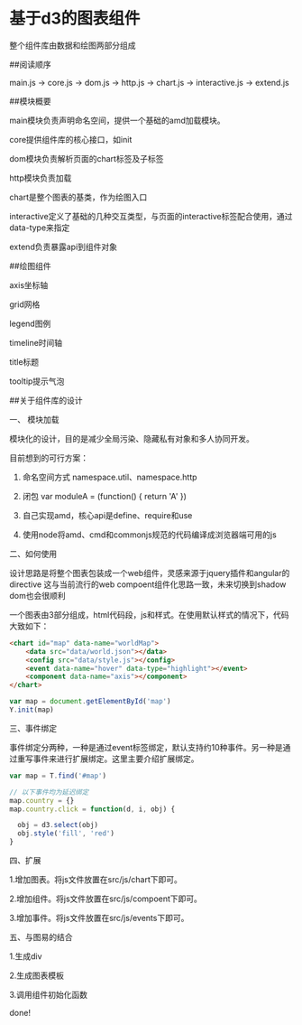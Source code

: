 # 基于d3的图表组件


整个组件库由数据和绘图两部分组成


##阅读顺序

main.js -> core.js -> dom.js -> http.js -> chart.js -> interactive.js -> extend.js

##模块概要

main模块负责声明命名空间，提供一个基础的amd加载模块。

core提供组件库的核心接口，如init

dom模块负责解析页面的chart标签及子标签

http模块负责加载

chart是整个图表的基类，作为绘图入口

interactive定义了基础的几种交互类型，与页面的interactive标签配合使用，通过data-type来指定

extend负责暴露api到组件对象

##绘图组件

axis坐标轴

grid网格

legend图例

timeline时间轴

title标题

tooltip提示气泡

##关于组件库的设计


一、 模块加载

模块化的设计，目的是减少全局污染、隐藏私有对象和多人协同开发。

目前想到的可行方案：

1. 命名空间方式 namespace.util、namespace.http

2. 闭包 var moduleA = (function() { return 'A' })

3. 自己实现amd，核心api是define、require和use

4. 使用node将amd、cmd和commonjs规范的代码编译成浏览器端可用的js

二、如何使用

设计思路是将整个图表包装成一个web组件，灵感来源于jquery插件和angular的directive
这与当前流行的web compoent组件化思路一致，未来切换到shadow dom也会很顺利

一个图表由3部分组成，html代码段，js和样式。在使用默认样式的情况下，代码大致如下：

```html
<chart id="map" data-name="worldMap">
    <data src="data/world.json"></data>
    <config src="data/style.js"></config>
    <event data-name="hover" data-type="highlight"></event>
    <component data-name="axis"></component>
</chart>
```

```javascript
var map = document.getElementById('map')
Y.init(map)
```

三、事件绑定

事件绑定分两种，一种是通过event标签绑定，默认支持约10种事件。另一种是通过重写事件来进行扩展绑定。这里主要介绍扩展绑定。

```javascript
var map = T.find('#map')

// 以下事件均为延迟绑定
map.country = {}
map.country.click = function(d, i, obj) {

  obj = d3.select(obj)
  obj.style('fill', 'red')
}
```

四、扩展

1.增加图表。将js文件放置在src/js/chart下即可。

2.增加组件。将js文件放置在src/js/compoent下即可。

3.增加事件。将js文件放置在src/js/events下即可。

五、与图易的结合

1.生成div

2.生成图表模板

3.调用组件初始化函数

done!


